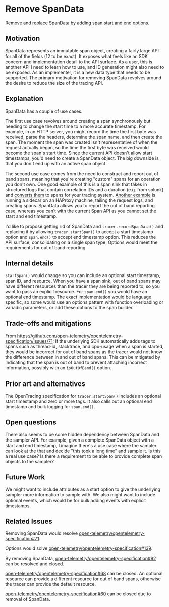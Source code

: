 # Remove SpanData

Remove and replace SpanData by adding span start and end options.

## Motivation

SpanData represents an immutable span object, creating a fairly large API for all of the fields (12 to be exact). It exposes what feels like an SDK concern and implementation detail to the API surface. As a user, this is another API I need to learn how to use, and ID generation might also need to be exposed. As an implementer, it is a new data type that needs to be supported. The primary motivation for removing SpanData revolves around the desire to reduce the size of the tracing API.

## Explanation

SpanData has a couple of use cases.

The first use case revolves around creating a span synchronously but needing to change the start time to a more accurate timestamp. For example, in an HTTP server, you might record the time the first byte was received, parse the headers, determine the span name, and then create the span. The moment the span was created isn't representative of when the request actually began, so the time the first byte was received would become the span's start time. Since the current API doesn't allow start timestamps, you'd need to create a SpanData object. The big downside is that you don't end up with an active span object.

The second use case comes from the need to construct and report out of band spans, meaning that you're creating "custom" spans for an operation you don't own. One good example of this is a span sink that takes in structured logs that contain correlation IDs and a duration (e.g. from splunk) and [converts them](https://github.com/lightstep/splunktospan/blob/58ef9bca81933a47605a51047b12742e2d13aa8f/splunktospan/span.py#L43) to spans for your tracing system. [Another example](https://github.com/lightstep/haproxy_log2span/blob/761da5bf3e4b6cce56039d65439ae7db57f48603/lib/lib.go#L292) is running a sidecar on an HAProxy machine, tailing the request logs, and creating spans. SpanData allows you to report the out of band reporting case, whereas you can’t with the current Span API as you cannot set the start and end timestamp.

I'd like to propose getting rid of SpanData and `tracer.recordSpanData()` and replacing it by allowing `tracer.startSpan()` to accept a start timestamp option and `span.end()` to accept end timestamp option. This reduces the API surface, consolidating on a single span type. Options would meet the requirements for out of band reporting.

## Internal details

`startSpan()` would change so you can include an optional start timestamp, span ID, and resource. When you have a span sink, out of band spans may have different resources than the tracer they are being reported to, so you want to pass an explicit resource. For `span.end()` you would have an optional end timestamp. The exact implementation would be language specific, so some would use an options pattern with function overloading or variadic parameters, or add these options to the span builder.

## Trade-offs and mitigations

From https://github.com/open-telemetry/opentelemetry-specification/issues/71: If the underlying SDK automatically adds tags to spans such as thread-id, stacktrace, and cpu-usage when a span is started, they would be incorrect for out of band spans as the tracer would not know the difference between in and out of band spans. This can be mitigated by indicating that the span is out of band to prevent attaching incorrect information, possibly with an `isOutOfBand()` option.

## Prior art and alternatives

The OpenTracing specification for `tracer.startSpan()` includes an optional start timestamp and zero or more tags. It also calls out an optional end timestamp and bulk logging for `span.end()`.

## Open questions

There also seems to be some hidden dependency between SpanData and the sampler API. For example, given a complete SpanData object with a start and end timestamp, I imagine there's a use case where the sampler can look at the that and decide "this took a long time" and sample it. Is this a real use case? Is there a requirement to be able to provide complete span objects to the sampler?

## Future Work

We might want to include attributes as a start option to give the underlying sampler more information to sample with. We also might want to include optional events, which would be for bulk adding events with explicit timestamps.

## Related Issues

Removing SpanData would resolve [open-telemetry/opentelemetry-specification#71](https://github.com/open-telemetry/opentelemetry-specification/issues/71).

Options would solve [open-telemetry/opentelemetry-specification#139](https://github.com/open-telemetry/opentelemetry-specification/issues/139).

By removing SpanData, [open-telemetry/opentelemetry-specification#92](https://github.com/open-telemetry/opentelemetry-specification/issues/92) can be resolved and closed.

[open-telemetry/opentelemetry-specification#68](https://github.com/open-telemetry/opentelemetry-specification/issues/68) can be closed. An optional resource can provide a different resource for out of band spans, otherwise the tracer can provide the default resource.

[open-telemetry/opentelemetry-specification#60](https://github.com/open-telemetry/opentelemetry-specification/issues/60) can be closed due to removal of SpanData.
